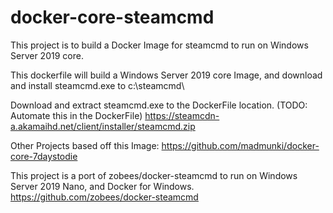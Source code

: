 # docker-core-steamcmd
This project is to build a Docker Image for steamcmd to run on Windows Server 2019 core.

This dockerfile will build a Windows Server 2019 core Image, and download and install steamcmd.exe to c:\steamcmd\

Download and extract steamcmd.exe to the DockerFile location. (TODO: Automate this in the DockerFile)
https://steamcdn-a.akamaihd.net/client/installer/steamcmd.zip

Other Projects based off this Image:
https://github.com/madmunki/docker-core-7daystodie

This project is a port of zobees/docker-steamcmd to run on Windows Server 2019 Nano, and Docker for Windows.
https://github.com/zobees/docker-steamcmd
